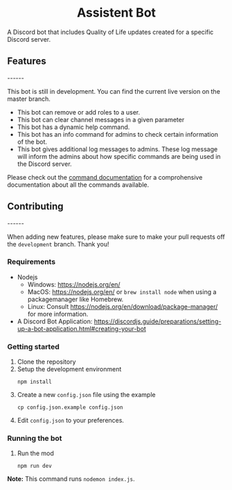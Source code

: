 <!--suppress HtmlDeprecatedAttribute -->
<h1 align="center">Assistent Bot</h1>
A Discord bot that includes Quality of Life updates created for a specific Discord server.

<h2>Features</h2>
------

This bot is still in development. You can find the current live version on the master branch.
- This bot can remove or add roles to a user.
- This bot can clear channel messages in a given parameter
- This bot has a dynamic help command.
- This bot has an info command for admins to check certain information of the bot.
- This bot gives additional log messages to admins. These log message will inform the admins about how specific commands are being used in the Discord server.

Please check out the [command documentation](/docs/COMMANDS.md) for a comprohensive documentation about all the commands available.

<h2>Contributing</h2>
------

When adding new features, please make sure to make your pull requests off the `development` branch. Thank you!

### Requirements
- Nodejs
    - Windows: https://nodejs.org/en/
    - MacOS: https://nodejs.org/en/ or `brew install node` when using a packagemanager like Homebrew.
    - Linux: Consult https://nodejs.org/en/download/package-manager/ for more information.
- A Discord Bot Application: https://discordjs.guide/preparations/setting-up-a-bot-application.html#creating-your-bot

### Getting started
1. Clone the repository
2. Setup the development environment
    ```shell script
    npm install
    ```
3. Create a new `config.json` file using the example
    ```shell script
    cp config.json.example config.json
    ```
4. Edit `config.json` to your preferences.

### Running the bot
1. Run the mod
    ```shell script
    npm run dev
    ```
**Note:** This command runs `nodemon index.js`.